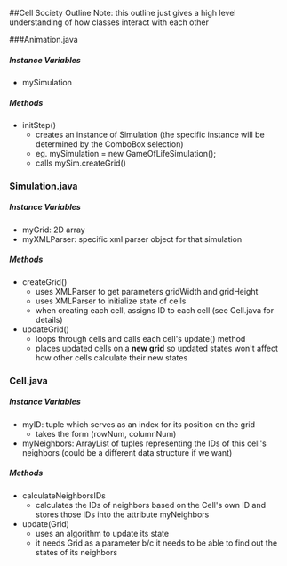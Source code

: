

##Cell Society Outline
Note: this outline just gives a high level understanding of how classes interact with each other

###Animation.java
##### Instance Variables
  * mySimulation
##### Methods
  * initStep()
	  * creates an instance of Simulation (the specific instance will be determined by the ComboBox selection)
	  * eg. mySimulation = new GameOfLifeSimulation();
	  * calls mySim.createGrid()
### Simulation.java
##### Instance Variables
  * myGrid: 2D array
  * myXMLParser: specific xml parser object for that simulation
##### Methods
  * createGrid()
	  * uses XMLParser to get parameters gridWidth and gridHeight
	  * uses XMLParser to initialize state of cells
	  * when creating each cell, assigns ID to each cell (see Cell.java for details)
  * updateGrid()
	  * loops through cells and calls each cell's update() method
	  * places updated cells on a **new grid** so updated states won't affect how other cells calculate their new states

### Cell.java
##### Instance Variables
  * myID:  tuple which serves as an index for its position on the grid 
	  * takes the form (rowNum, columnNum)
  * myNeighbors: ArrayList of tuples representing the IDs of this cell's neighbors (could be a different data structure if we want)
##### Methods
  * calculateNeighborsIDs
	  * calculates the IDs of neighbors based on the Cell's own ID and stores those IDs into the attribute myNeighbors
  * update(Grid)
	  * uses an algorithm to update its state
	  * it needs Grid as a parameter b/c it needs to be able to find out the states of its neighbors
